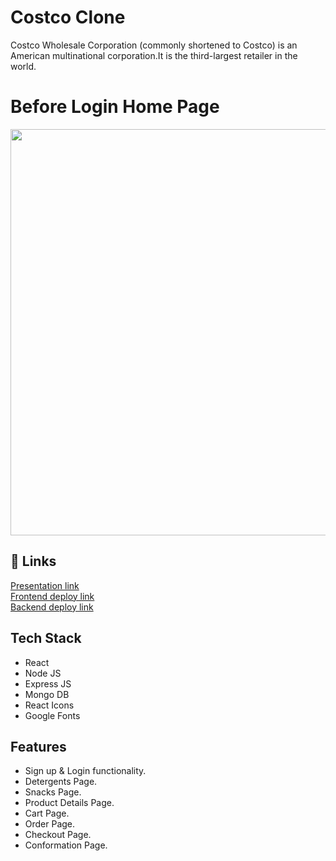 
# Costco Clone

Costco Wholesale Corporation (commonly shortened to Costco) is an American multinational corporation.It is the third-largest retailer in the world.


# Before Login Home Page
<img src="https://github.com/CodeOrDecode/Snapdeal-Clone/assets/110326357/2583493b-f6e4-4de6-a938-262b23340816" width="650" >




## 🔗 Links

[Presentation link](https://drive.google.com/file/d/1RUY9DLapgMu1VgpiPoYcPal3Q-gb94QT/view?usp=sharing)
<br>
[Frontend deploy link](https://costco-clone-phi.vercel.app/)
<br>
[Backend deploy link](https://costco-backend.onrender.com/)


## Tech Stack

- React
- Node JS
- Express JS
- Mongo DB
- React Icons
- Google Fonts


## Features

- Sign up & Login functionality.
- Detergents Page.
- Snacks Page.
- Product Details Page.
- Cart Page.
- Order Page.
- Checkout Page.
- Conformation Page.
